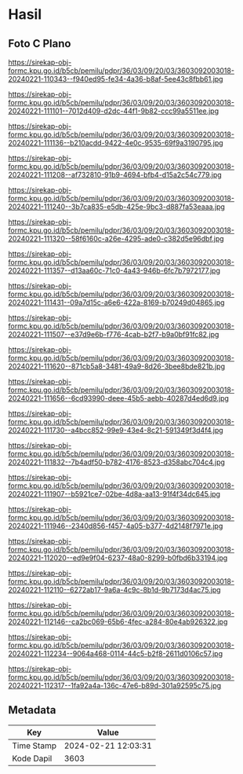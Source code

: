# Hasil

## Foto C Plano

https://sirekap-obj-formc.kpu.go.id/b5cb/pemilu/pdpr/36/03/09/20/03/3603092003018-20240221-110343--f940ed95-fe34-4a36-b8af-5ee43c8fbb61.jpg

https://sirekap-obj-formc.kpu.go.id/b5cb/pemilu/pdpr/36/03/09/20/03/3603092003018-20240221-111101--7012d409-d2dc-44f1-9b82-ccc99a5511ee.jpg

https://sirekap-obj-formc.kpu.go.id/b5cb/pemilu/pdpr/36/03/09/20/03/3603092003018-20240221-111136--b210acdd-9422-4e0c-9535-69f9a3190795.jpg

https://sirekap-obj-formc.kpu.go.id/b5cb/pemilu/pdpr/36/03/09/20/03/3603092003018-20240221-111208--af732810-91b9-4694-bfb4-d15a2c54c779.jpg

https://sirekap-obj-formc.kpu.go.id/b5cb/pemilu/pdpr/36/03/09/20/03/3603092003018-20240221-111240--3b7ca835-e5db-425e-9bc3-d887fa53eaaa.jpg

https://sirekap-obj-formc.kpu.go.id/b5cb/pemilu/pdpr/36/03/09/20/03/3603092003018-20240221-111320--58f6160c-a26e-4295-ade0-c382d5e96dbf.jpg

https://sirekap-obj-formc.kpu.go.id/b5cb/pemilu/pdpr/36/03/09/20/03/3603092003018-20240221-111357--d13aa60c-71c0-4a43-946b-6fc7b7972177.jpg

https://sirekap-obj-formc.kpu.go.id/b5cb/pemilu/pdpr/36/03/09/20/03/3603092003018-20240221-111431--09a7d15c-a6e6-422a-8169-b70249d04865.jpg

https://sirekap-obj-formc.kpu.go.id/b5cb/pemilu/pdpr/36/03/09/20/03/3603092003018-20240221-111507--e37d9e6b-f776-4cab-b2f7-b9a0bf91fc82.jpg

https://sirekap-obj-formc.kpu.go.id/b5cb/pemilu/pdpr/36/03/09/20/03/3603092003018-20240221-111620--871cb5a8-3481-49a9-8d26-3bee8bde821b.jpg

https://sirekap-obj-formc.kpu.go.id/b5cb/pemilu/pdpr/36/03/09/20/03/3603092003018-20240221-111656--6cd93990-deee-45b5-aebb-40287d4ed6d9.jpg

https://sirekap-obj-formc.kpu.go.id/b5cb/pemilu/pdpr/36/03/09/20/03/3603092003018-20240221-111730--a4bcc852-99e9-43e4-8c21-591349f3d4f4.jpg

https://sirekap-obj-formc.kpu.go.id/b5cb/pemilu/pdpr/36/03/09/20/03/3603092003018-20240221-111832--7b4adf50-b782-4176-8523-d358abc704c4.jpg

https://sirekap-obj-formc.kpu.go.id/b5cb/pemilu/pdpr/36/03/09/20/03/3603092003018-20240221-111907--b5921ce7-02be-4d8a-aa13-91f4f34dc645.jpg

https://sirekap-obj-formc.kpu.go.id/b5cb/pemilu/pdpr/36/03/09/20/03/3603092003018-20240221-111946--2340d856-f457-4a05-b377-4d2148f7971e.jpg

https://sirekap-obj-formc.kpu.go.id/b5cb/pemilu/pdpr/36/03/09/20/03/3603092003018-20240221-112020--ed9e9f04-6237-48a0-8299-b0fbd6b33194.jpg

https://sirekap-obj-formc.kpu.go.id/b5cb/pemilu/pdpr/36/03/09/20/03/3603092003018-20240221-112110--6272ab17-9a6a-4c9c-8b1d-9b7173d4ac75.jpg

https://sirekap-obj-formc.kpu.go.id/b5cb/pemilu/pdpr/36/03/09/20/03/3603092003018-20240221-112146--ca2bc069-65b6-4fec-a284-80e4ab926322.jpg

https://sirekap-obj-formc.kpu.go.id/b5cb/pemilu/pdpr/36/03/09/20/03/3603092003018-20240221-112234--9064a468-0114-44c5-b2f8-2611d0106c57.jpg

https://sirekap-obj-formc.kpu.go.id/b5cb/pemilu/pdpr/36/03/09/20/03/3603092003018-20240221-112317--1fa92a4a-136c-47e6-b89d-301a92595c75.jpg


## Metadata

| Key        | Value               |
| ---------- | ------------------- |
| Time Stamp | 2024-02-21 12:03:31 |
| Kode Dapil | 3603                |



